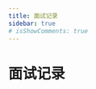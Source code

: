```yaml
---
title: 面试记录
sidebar: true
# isShowComments: true
---
```


# 面试记录

<ClientOnly>
<title-pv/>
</ClientOnly>











<ClientOnly>
  <leave/>
</ClientOnly/>